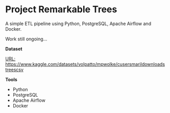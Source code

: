 # Project Remarkable Trees

A simple ETL pipeline using Python, PostgreSQL, Apache Airflow and Docker.

Work still ongoing...

**Dataset**

<u>URL:</u> https://www.kaggle.com/datasets/volpatto/mpwolke/cusersmarildownloadstreescsv

**Tools**
- Python
- PostgreSQL
- Apache Airflow
- Docker